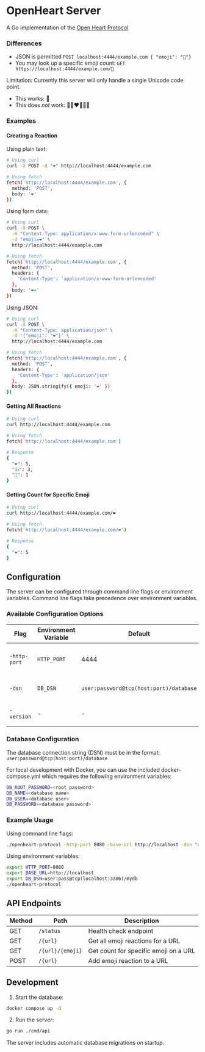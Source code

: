 # OpenHeart Server

A Go implementation of the [Open Heart Protocol](https://openheart.fyi/)

### Differences
- JSON is permitted `POST localhost:4444/example.com { "emoji": "🌾"}`
- You may look up a specific emoji count: `GET https://localhost:4444/example.com/🌾`

Limitation: Currently this server will only handle a single Unicode code point.
- This works: 🎃
- This does _not_ work: 👩🏾‍❤️‍💋‍👩🏻 
### Examples

#### Creating a Reaction

Using plain text:
```bash
# Using curl
curl -X POST -d "❤" http://localhost:4444/example.com

# Using fetch
fetch('http://localhost:4444/example.com', {
  method: 'POST',
  body: '❤'
})
```

Using form data:
```bash
# Using curl
curl -X POST \
  -H "Content-Type: application/x-www-form-urlencoded" \
  -d "emoji=️❤" \
  http://localhost:4444/example.com

# Using fetch
fetch('http://localhost:4444/example.com', {
  method: 'POST',
  headers: {
    'Content-Type': 'application/x-www-form-urlencoded'
  },
  body: '❤='
})
```

Using JSON:
```bash
# Using curl
curl -X POST \
  -H "Content-Type: application/json" \
  -d '{"emoji": "❤"}' \
  http://localhost:4444/example.com

# Using fetch
fetch('http://localhost:4444/example.com', {
  method: 'POST',
  headers: {
    'Content-Type': 'application/json'
  },
  body: JSON.stringify({ emoji: '❤' })
})
```

#### Getting All Reactions

```bash
# Using curl
curl http://localhost:4444/example.com

# Using fetch
fetch('http://localhost:4444/example.com')

# Response
{
  "❤": 5,
  "👍": 3,
  "🌟": 1
}
```

#### Getting Count for Specific Emoji

```bash
# Using curl
curl http://localhost:4444/example.com/❤

# Using fetch
fetch('http://localhost:4444/example.com/❤')

# Response
{
  "❤": 5
}
```

## Configuration

The server can be configured through command line flags or environment variables. Command line flags take precedence over environment variables.

### Available Configuration Options

| Flag         | Environment Variable | Default                                 | Description                     |
|--------------|----------------------|-----------------------------------------|---------------------------------|
| `-http-port` | `HTTP_PORT`          | 4444                                    | Port number for the HTTP server |
| `-dsn`       | `DB_DSN`             | `user:password@tcp(host:port)/database` | Database connection string      |
| `-version`   | -                    | -                                       | Display version and exit        |

### Database Configuration

The database connection string (DSN) must be in the format: `user:password@tcp(host:port)/database`

For local development with Docker, you can use the included docker-compose.yml which requires the following environment variables:

```bash
DB_ROOT_PASSWORD=<root password>
DB_NAME=<database name>
DB_USER=<database user>
DB_PASSWORD=<database password>
```

### Example Usage

Using command line flags:
```bash
./openheart-protocol -http-port 8080 -base-url http://localhost -dsn "user:pass@tcp(localhost:3306)/mydb"
```

Using environment variables:
```bash
export HTTP_PORT=8080
export BASE_URL=http://localhost
export DB_DSN=user:pass@tcp(localhost:3306)/mydb
./openheart-protocol
```

## API Endpoints

| Method | Path | Description |
|--------|------|-------------|
| GET | `/status` | Health check endpoint |
| GET | `/{url}` | Get all emoji reactions for a URL |
| GET | `/{url}/{emoji}` | Get count for specific emoji on a URL |
| POST | `/{url}` | Add emoji reaction to a URL |

## Development

1. Start the database:
```bash
docker compose up -d
```

2. Run the server:
```bash
go run ./cmd/api
```

The server includes automatic database migrations on startup.